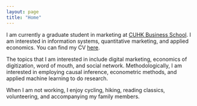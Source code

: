 ```yaml
---
layout: page
title: "Home"
---
```


I am currently a graduate student in marketing at [CUHK Business School](https://www.bschool.cuhk.edu.hk/). I am interested in information systems, quantitative marketing, and applied economics. You can find my CV [here](https://drive.google.com/file/d/1P2ohtDo4jH8DBWChhW9Xys2WQNjoBYWR/view?usp=sharing).

The topics that I am interested in include digital marketing, economics of digitization, word of mouth, and social network. Methodologically, I am interested in employing causal inference, econometric methods, and applied machine learning to do research.

When I am not working, I enjoy cycling, hiking, reading classics, volunteering, and accompanying my family members.
